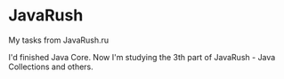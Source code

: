 # JavaRush
My tasks from JavaRush.ru

I'd finished Java Core. 
Now I'm studying the 3th part of JavaRush - Java Collections and others.
